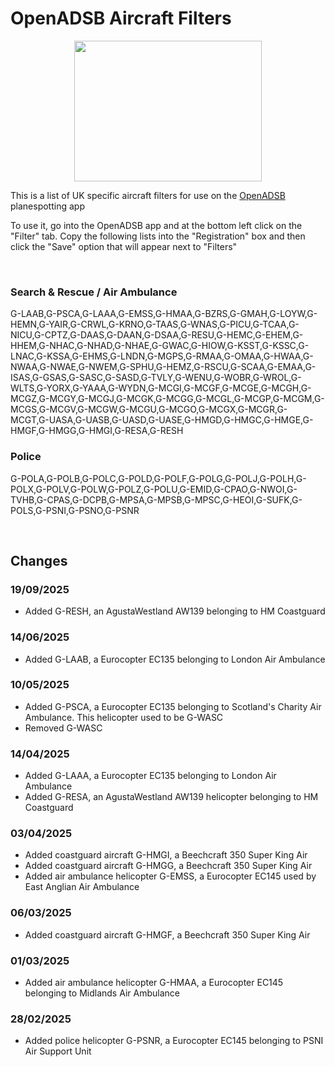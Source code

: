 # OpenADSB Aircraft Filters

<p align="center">
  <img src="https://is1-ssl.mzstatic.com/image/thumb/Purple211/v4/88/44/5a/88445a08-3d66-ffa1-d521-8591db51f68e/AppIcon-0-0-1x_U007emarketing-0-7-0-0-85-220.png/1200x630wa.png" width="300" height="225"/>
</p>

This is a list of UK specific aircraft filters for use on the <a href="https://apps.apple.com/us/app/openadsb/id1178703539">OpenADSB</a> planespotting app

To use it, go into the OpenADSB app and at the bottom left click on the "Filter" tab. Copy the following lists into the "Registration" box and then click the "Save" option that will appear next to "Filters"

<br>

### Search & Rescue / Air Ambulance

G-LAAB,G-PSCA,G-LAAA,G-EMSS,G-HMAA,G-BZRS,G-GMAH,G-LOYW,G-HEMN,G-YAIR,G-CRWL,G-KRNO,G-TAAS,G-WNAS,G-PICU,G-TCAA,G-NICU,G-CPTZ,G-DAAS,G-DAAN,G-DSAA,G-RESU,G-HEMC,G-EHEM,G-HHEM,G-NHAC,G-NHAD,G-NHAE,G-GWAC,G-HIOW,G-KSST,G-KSSC,G-LNAC,G-KSSA,G-EHMS,G-LNDN,G-MGPS,G-RMAA,G-OMAA,G-HWAA,G-NWAA,G-NWAE,G-NWEM,G-SPHU,G-HEMZ,G-RSCU,G-SCAA,G-EMAA,G-ISAS,G-GSAS,G-SASC,G-SASD,G-TVLY,G-WENU,G-WOBR,G-WROL,G-WLTS,G-YORX,G-YAAA,G-WYDN,G-MCGI,G-MCGF,G-MCGE,G-MCGH,G-MCGZ,G-MCGY,G-MCGJ,G-MCGK,G-MCGG,G-MCGL,G-MCGP,G-MCGM,G-MCGS,G-MCGV,G-MCGW,G-MCGU,G-MCGO,G-MCGX,G-MCGR,G-MCGT,G-UASA,G-UASB,G-UASD,G-UASE,G-HMGD,G-HMGC,G-HMGE,G-HMGF,G-HMGG,G-HMGI,G-RESA,G-RESH


### Police

G-POLA,G-POLB,G-POLC,G-POLD,G-POLF,G-POLG,G-POLJ,G-POLH,G-POLX,G-POLV,G-POLW,G-POLZ,G-POLU,G-EMID,G-CPAO,G-NWOI,G-TVHB,G-CPAS,G-DCPB,G-MPSA,G-MPSB,G-MPSC,G-HEOI,G-SUFK,G-POLS,G-PSNI,G-PSNO,G-PSNR

<br>

## Changes

### 19/09/2025

- Added G-RESH, an AgustaWestland AW139 belonging to HM Coastguard

### 14/06/2025

- Added G-LAAB, a Eurocopter EC135 belonging to London Air Ambulance

### 10/05/2025

- Added G-PSCA, a Eurocopter EC135 belonging to Scotland's Charity Air Ambulance. This helicopter used to be G-WASC
- Removed G-WASC 

### 14/04/2025

- Added G-LAAA, a Eurocopter EC135 belonging to London Air Ambulance
- Added G-RESA, an AgustaWestland AW139 helicopter belonging to HM Coastguard

### 03/04/2025

- Added coastguard aircraft G-HMGI, a Beechcraft 350 Super King Air
- Added coastguard aircraft G-HMGG, a Beechcraft 350 Super King Air
- Added air ambulance helicopter G-EMSS, a Eurocopter EC145 used by East Anglian Air Ambulance

### 06/03/2025

- Added coastguard aircraft G-HMGF, a Beechcraft 350 Super King Air

### 01/03/2025

- Added air ambulance helicopter G-HMAA, a Eurocopter EC145 belonging to Midlands Air Ambulance

### 28/02/2025

- Added police helicopter G-PSNR, a Eurocopter EC145 belonging to PSNI Air Support Unit
